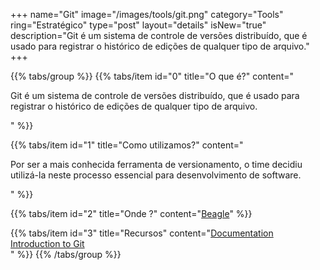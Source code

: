 +++
name="Git"
image="/images/tools/git.png"
category="Tools"
ring="Estratégico"
type="post"
layout="details"
isNew="true"
description="Git é um sistema de controle de versões distribuído, que é usado para registrar o histórico de edições de qualquer tipo de arquivo."
+++

{{% tabs/group %}}
  {{% tabs/item id="0" title="O que é?" content="<p>Git é um sistema de controle de versões distribuído, que é usado para registrar o histórico de edições de qualquer tipo de arquivo.</p>" %}}
  
  {{% tabs/item id="1" title="Como utilizamos?" content="<p>Por ser a mais conhecida ferramenta de versionamento, o time decidiu utilizá-la neste processo essencial para desenvolvimento de software.</p>" %}}
  
  {{% tabs/item id="2" title="Onde ?" content="<a href='https://usebeagle.io/' target='_blank'>Beagle</a>" %}}

  {{% tabs/item id="3" title="Recursos" content="<a href='https://git-scm.com/doc'>Documentation</a><br /><a href='https://docs.microsoft.com/en-us/learn/modules/intro-to-git/'>Introduction to Git</a><br />" %}}
{{% /tabs/group %}}